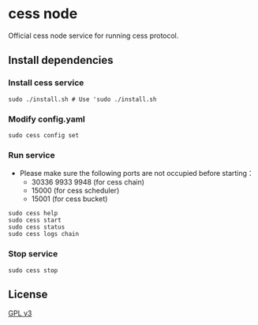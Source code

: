 # cess node
Official cess node service for running cess protocol.

## Install dependencies

### Install cess service
```shell
sudo ./install.sh # Use 'sudo ./install.sh
```

### Modify config.yaml
```shell
sudo cess config set
```

### Run service

- Please make sure the following ports are not occupied before starting：
  - 30336 9933 9948 (for cess chain)
  - 15000 (for cess scheduler)
  - 15001 (for cess bucket)

```shell
sudo cess help
sudo cess start
sudo cess status
sudo cess logs chain
```

### Stop service

```shell
sudo cess stop
```

## License

[GPL v3](LICENSE)
